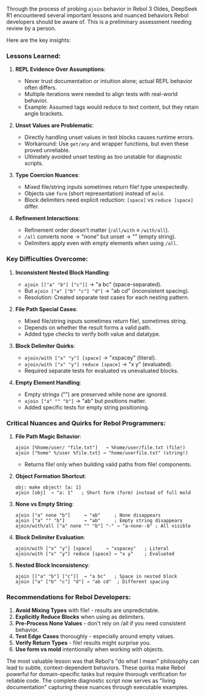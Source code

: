 Through the process of probing `ajoin` behavior in Rebol 3 Oldes,
DeepSeek R1 encountered several important lessons and nuanced behaviors Rebol developers should be aware of.
This is a preliminary assessment needing review by a person.

Here are the key insights:

### Lessons Learned:
1. **REPL Evidence Over Assumptions**:
   - Never trust documentation or intuition alone; actual REPL behavior often differs.
   - Multiple iterations were needed to align tests with real-world behavior.
   - Example: Assumed tags would reduce to text content, but they retain angle brackets.

2. **Unset Values are Problematic**:
   - Directly handling unset values in test blocks causes runtime errors.
   - Workaround: Use `get/any` and wrapper functions, but even these proved unreliable.
   - Ultimately avoided unset testing as too unstable for diagnostic scripts.

3. **Type Coercion Nuances**:
   - Mixed file/string inputs sometimes return file! type unexpectedly.
   - Objects use `form` (short representation) instead of `mold`.
   - Block delimiters need explicit reduction: `[space]` vs `reduce [space]` differ.

4. **Refinement Interactions**:
   - Refinement order doesn't matter (`/all/with` ≡ `/with/all`).
   - `/all` converts none → "none" but unset → "" (empty string).
   - Delimiters apply even with empty elements when using `/all`.

### Key Difficulties Overcome:
1. **Inconsistent Nested Block Handling**:
   - `ajoin [["a" "b"] ["c"]]` → "a bc" (space-separated).
   - But `ajoin ["a" ["b" "c"] "d"]` → "ab cd" (inconsistent spacing).
   - Resolution: Created separate test cases for each nesting pattern.

2. **File Path Special Cases**:
   - Mixed file/string inputs sometimes return file!, sometimes string.
   - Depends on whether the result forms a valid path.
   - Added type checks to verify both value and datatype.

3. **Block Delimiter Quirks**:
   - `ajoin/with ["x" "y"] [space]` → "xspacey" (literal).
   - `ajoin/with ["x" "y"] reduce [space]` → "x y" (evaluated).
   - Required separate tests for evaluated vs unevaluated blocks.

4. **Empty Element Handling**:
   - Empty strings ("") are preserved while none are ignored.
   - `ajoin ["a" "" "b"]` → "ab" but positions matter.
   - Added specific tests for empty string positioning.

### Critical Nuances and Quirks for Rebol Programmers:
1. **File Path Magic Behavior**:
   ```rebol
   ajoin [%home/user/ "file.txt"]   → %home/user/file.txt (file!)
   ajoin ["home" %/user %file.txt] → "home/userfile.txt" (string!)
   ```
   - Returns file! only when building valid paths from file! components.

2. **Object Formation Shortcut**:
   ```rebol
   obj: make object! [a: 1]
   ajoin [obj]  → "a: 1"   ; Short form (form) instead of full mold
   ```

3. **None vs Empty String**:
   ```rebol
   ajoin ["a" none "b"]     → "ab"     ; None disappears
   ajoin ["a" "" "b"]       → "ab"     ; Empty string disappears
   ajoin/with/all ["a" none "" "b"] "-" → "a-none--b" ; All visible
   ```

4. **Block Delimiter Evaluation**:
   ```rebol
   ajoin/with ["x" "y"] [space]     → "xspacey"   ; Literal
   ajoin/with ["x" "y"] reduce [space] → "x y"    ; Evaluated
   ```

5. **Nested Block Inconsistency**:
   ```rebol
   ajoin [["a" "b"] ["c"]]  → "a bc"   ; Space in nested block
   ajoin ["a" ["b" "c"] "d"] → "ab cd"  ; Different spacing
   ```

### Recommendations for Rebol Developers:
1. **Avoid Mixing Types** with file! - results are unpredictable.
2. **Explicitly Reduce Blocks** when using as delimiters.
3. **Pre-Process None Values** - don't rely on /all if you need consistent behavior.
4. **Test Edge Cases** thoroughly - especially around empty values.
5. **Verify Return Types** - file! results might surprise you.
6. **Use form vs mold** intentionally when working with objects.

The most valuable lesson was that Rebol's "do what I mean" philosophy can lead to subtle, context-dependent behaviors.
These quirks make Rebol powerful for domain-specific tasks but require thorough verification for reliable code.
The complete diagnostic script now serves as "living documentation" capturing these nuances through executable examples.
